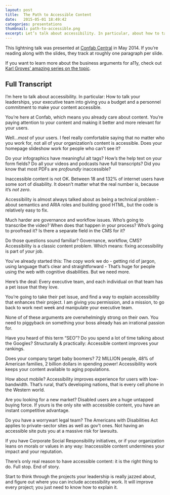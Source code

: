 ```yaml
---
layout: post
title:  The Path to Accessible Content
date:   2015-05-01 18:49:42
categories: presentations
thumbnail: path-to-accessible.png
excerpt: Let’s talk about accessibility. In particular, about how to talk your leadership and executive team into giving you a budget and a personnel commitment to make your content accessible.
---
```

<script async class="speakerdeck-embed" data-id="471dec60c730013196d8061a363cc5d8" data-ratio="1.33" src="//speakerdeck.com/assets/embed.js"></script>

This lightning talk was presented at [Confab Central](http://confabevents.com) in May 2014. If you’re reading along with the slides, they track at roughly one paragraph per slide.

If you want to learn more about the business arguments for a11y, check out [Karl Groves’ amazing series on the topic](http://www.karlgroves.com/2011/09/22/chasing-the-accessibility-business-case-part-2).

## Full Transcript

I’m here to talk about accessibility. In particular: How to talk your leaderships, your executive team into giving you a budget and a personnel commitment to make your content accessible.

You’re here at Confab, which means you already care about content. You’re paying attention to your content and making it better and more relevant for your users.

Well…*most* of your users. I feel really comfortable saying that no matter who you work for, not all of your organization’s content is accessible. Does your homepage slideshow work for people who can’t see it?

Do your infographics have meaningful alt tags? How’s the help text on your form fields? Do all your videos and podcasts have full transcripts? Did you know that most PDFs are _profoundly_ inaccessible?

Inaccessible content is not OK. Between 18 and 132% of internet users have some sort of disability. It doesn’t matter what the real number is, because it’s _not zero_.

Accessibility is almost always talked about as being a technical problem - about semantics and ARIA roles and building good HTML, but the code is relatively easy to fix.

Much harder are governance and workflow issues. Who’s going to transcribe the video? When does that happen in your process? Who’s going to proofread it? Is there a separate field in the CMS for it?

Do those questions sound familiar? Governance, workflow, CMS? Accessibility is a classic content problem. Which means: fixing accessibility is part of _your_ job.

You’ve already started this: The copy work we do - getting rid of jargon, using language that’s clear and straightforward - That’s huge for people using the web with cognitive disabilities. But we need more.

Here’s the deal: Every executive team, and each individual on that team has a pet issue that they love.

You’re going to take their pet issue, and find a way to explain accessibility that enhances their project. I am giving you permission, and a mission, to go back to work next week and manipulate your executive team.

None of of these arguments are overwhelmingly strong on their own. You need to piggyback on something your boss already has an irrational passion for.

Have you heard of this term “SEO”? Do you spend a lot of time talking about the Googles? Structurally & practically: Accessible content improves your rankings.

Does your company target baby boomers? 72 MILLION people, 48% of American families, 2 billion dollars in spending power! Accessibility work keeps your content available to aging populations.

How about mobile? Accessibility improves experience for users with low-bandwidth. That’s rural, that’s developing nations, that is every cell phone in the Western world.

Are you looking for a new market? Disabled users are a huge untapped buying force. If yours is the only site with accessible content, you have an instant competitive advantage.

Do you have a worrywart legal team? The Americans with Disabilities Act applies to private-sector sites as well as gov’t ones. Not having an accessible site puts you at a massive risk for lawsuits.

If you have Corporate Social Responsibility initiatives, or if your organization leans on morals or values in any way: Inaccessible content undermines your impact and your reputation.

There’s only real reason to have accessible content: it is the right thing to do. Full stop. End of story.

Start to think through the projects your leadership is really jazzed about, and figure out where you can include accessibility work. It will improve every project; you just need to know how to explain it.